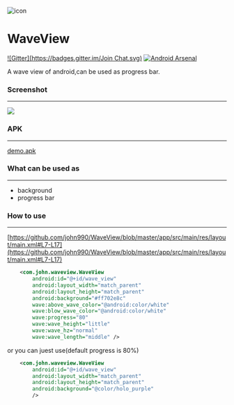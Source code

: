 ![icon](https://raw.github.com/john990/WaveView/master/app/src/main/res/drawable-hdpi/ic_launcher.png)

WaveView
========
[![Gitter](https://badges.gitter.im/Join Chat.svg)](https://gitter.im/john990/WaveView?utm_source=badge&utm_medium=badge&utm_campaign=pr-badge&utm_content=badge)
[![Android Arsenal](https://img.shields.io/badge/Android%20Arsenal-WaveView-brightgreen.svg?style=flat)](https://android-arsenal.com/details/1/1260)

A wave view of android,can be used as progress bar.


### Screenshot
-------------
![](https://raw.github.com/john990/WaveView/master/screenshot%26apk/screenshot.gif)

### APK
---------------
[demo.apk](https://raw.github.com/john990/WaveView/master/screenshot%26apk/demo.unaligned.apk)

### What can be used as
-------------
  * background
  * progress bar

### How to use
--------------
[https://github.com/john990/WaveView/blob/master/app/src/main/res/layout/main.xml#L7-L17](https://github.com/john990/WaveView/blob/master/app/src/main/res/layout/main.xml#L7-L17)
````xml
    <com.john.waveview.WaveView
        android:id="@+id/wave_view"
        android:layout_width="match_parent"
        android:layout_height="match_parent"
        android:background="#ff702e8c"
        wave:above_wave_color="@android:color/white"
        wave:blow_wave_color="@android:color/white"
        wave:progress="80"
        wave:wave_height="little"
        wave:wave_hz="normal"
        wave:wave_length="middle" />
````
or you can juest use(default progress is 80%)
````xml
    <com.john.waveview.WaveView
        android:id="@+id/wave_view"
        android:layout_width="match_parent"
        android:layout_height="match_parent"
        android:background="@color/holo_purple"
        />
````

